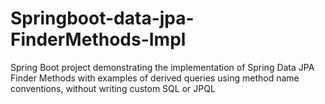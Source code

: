 # Springboot-data-jpa-FinderMethods-Impl
Spring Boot project demonstrating the implementation of Spring Data JPA Finder Methods with examples of derived queries using method name conventions, without writing custom SQL or JPQL
